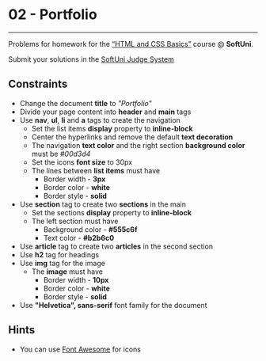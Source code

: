 ﻿# 02 - Portfolio
------
Problems for homework for the [“HTML and CSS Basics”](#) course @ **SoftUni**.

Submit your solutions in
the [SoftUni Judge System](https://judge.softuni.bg/Contests/#!/List/ByCategory/165/HTML-and-CSS)

## Constraints

* Change the document **title** to *"Portfolio"*
* Divide your page content into **header** and **main** tags
* Use **nav**, **ul**, **li** and **a** tags to create the navigation
    * Set the list items **display** property to **inline-block**
    * Center the hyperlinks and remove the default **text decoration**
    * The navigation **text color** and the right section **background color** must be *#00d3d4*
    * Set the icons **font size** to 30px
    * Тhe lines between **list items** must have
        * Border width - **3px**
        * Border color - **white**
        * Border style - **solid**
* Use **section** tag to create two **sections** in the main
    * Set the sections **display** property to **inline-block**
    * The left section must have
        * Background color - **#555c6f**
        * Text color - **#b2b6c0**
* Use **article** tag to create two **articles** in the second section
* Use **h2** tag for headings
* Use **img** tag for the image
    * Тhe **image** must have
        * Border width - **10px**
        * Border color - **white**
        * Border style - **solid**
* Use **"Helvetica", sans-serif** font family for the document

## Hints

* You can use [Font Awesome](https://fontawesome.com/) for icons
